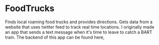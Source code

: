 FoodTrucks
==========


Finds local roaming food trucks and provides directions.  Gets data from a website that uses twitter feed to track real time locations.  I originally made an app that sends a text message when it's time to leave to catch a BART train.  The backend of this app can be found here,
